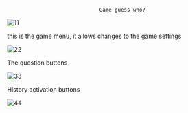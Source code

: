                                   Game guess who?

![11](https://github.com/sarah3257/Game-guess-who/assets/144917462/d94f7671-f74f-4c1d-b44c-c1a158f3450e)


this is the game menu, it allows changes to the game settings

![22](https://github.com/sarah3257/Game-guess-who/assets/144917462/cfee30fa-1a11-44ba-8c98-dffb30878fb2)


The question buttons

![33](https://github.com/sarah3257/Game-guess-who/assets/144917462/9c7ba395-cb84-42d4-a338-924dc7bc1887)


History activation buttons

![44](https://github.com/sarah3257/Game-guess-who/assets/144917462/7ee3eb08-1190-432c-9af3-4cacfb21834d)

